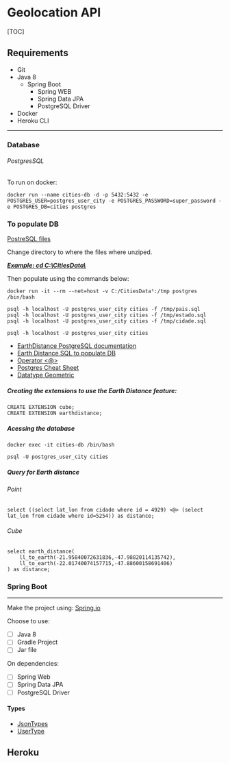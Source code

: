 # Geolocation API

[TOC]

## Requirements

- Git
- Java 8
  - Spring Boot
    - Spring WEB
    - Spring Data JPA
    - PostgreSQL Driver
- Docker
- Heroku CLI

------

### Database

###### PostgresSQL

To run on docker:

```
docker run --name cities-db -d -p 5432:5432 -e POSTGRES_USER=postgres_user_city -e POSTGRES_PASSWORD=super_password -e POSTGRES_DB=cities postgres
```

### To populate DB

[PostreSQL files](https://github.com/chinnonsantos/sql-paises-estados-cidades/tree/master/PostgreSQL)

Change directory to where the files where unziped. 

<u>***Example: cd C:\CitiesData\\***</u>

Then populate using the commands below:

```
docker run -it --rm --net=host -v C:/CitiesData¹:/tmp postgres /bin/bash

psql -h localhost -U postgres_user_city cities -f /tmp/pais.sql
psql -h localhost -U postgres_user_city cities -f /tmp/estado.sql
psql -h localhost -U postgres_user_city cities -f /tmp/cidade.sql

psql -h localhost -U postgres_user_city cities
```

[^1]: In windows you should use the absolute path to the directory in order to make a pseudodir accessing the docker /tmp directory. When using Linux you could use "[...] -v $PWD:/tmp postgre /bin/bash" instead.

- [EarthDistance PostgreSQL documentation](https://www.postgresql.org/docs/current/earthdistance.html)
- [Earth Distance SQL to populate DB](https://github.com/postgres/postgres/blob/master/contrib/earthdistance/earthdistance--1.0--1.1.sql)
- [Operator <@>](https://github.com/postgres/postgres/blob/master/contrib/earthdistance/earthdistance--1.1.sql)
- [Postgres Cheat Sheet](https://postgrescheatsheet.com/#/tables)
- [Datatype Geometric](https://www.postgresql.org/docs/current/datatype-geometric.html)



##### Creating the extensions to use the Earth Distance feature:

```
CREATE EXTENSION cube; 
CREATE EXTENSION earthdistance;
```

##### Acessing the database

```
docker exec -it cities-db /bin/bash

psql -U postgres_user_city cities
```

##### Query for Earth distance

###### Point

```
select ((select lat_lon from cidade where id = 4929) <@> (select lat_lon from cidade where id=5254)) as distance;
```

###### Cube

```
select earth_distance(
    ll_to_earth(-21.95840072631836,-47.98820114135742), 
    ll_to_earth(-22.01740074157715,-47.88600158691406)
) as distance;
```

### Spring Boot

------

Make the project using: [Spring.io](https://start.spring.io/)

Choose to use:

- [ ] Java 8
- [ ] Gradle Project
- [ ] Jar file

On dependencies:

- [ ] Spring Web
- [ ] Spring Data JPA
- [ ] PostgreSQL Driver

#### Types

- [JsonTypes](https://github.com/vladmihalcea/hibernate-types)
- [UserType](https://docs.jboss.org/hibernate/orm/3.5/api/org/hibernate/usertype/UserType.html)

## Heroku

